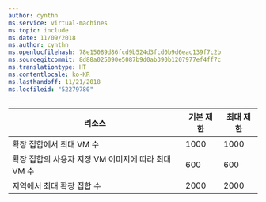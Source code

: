 ```yaml
---
author: cynthn
ms.service: virtual-machines
ms.topic: include
ms.date: 11/09/2018
ms.author: cynthn
ms.openlocfilehash: 78e15089d86fcd9b524d3fcd0b9d6eac139f7c2b
ms.sourcegitcommit: 8d88a025090e5087b9d0ab390b1207977ef4ff7c
ms.translationtype: HT
ms.contentlocale: ko-KR
ms.lasthandoff: 11/21/2018
ms.locfileid: "52279780"
---
```

| 리소스 | 기본 제한 | 최대 제한 |
| --- | --- | --- |
| 확장 집합에서 최대 VM 수 |1000 |1000 |
| 확장 집합의 사용자 지정 VM 이미지에 따라 최대 VM 수|600 |600 |
| 지역에서 최대 확장 집합 수 |2000 |2000 |

